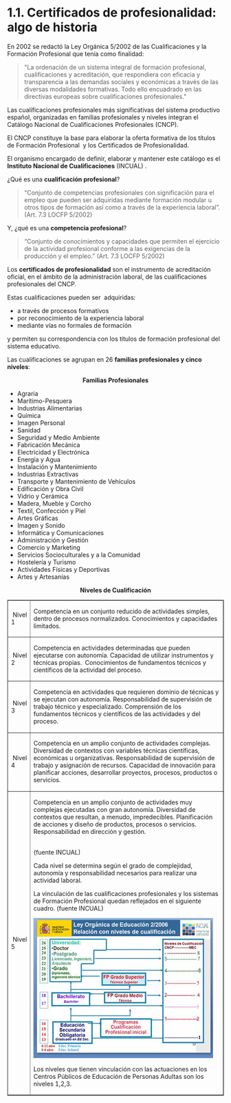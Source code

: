 
# 1.1. Certificados de profesionalidad: algo de historia

En 2002 se redactó la Ley Orgánica 5/2002 de las Cualificaciones y la Formación Profesional que tenía como finalidad:

>"La ordenación de un sistema integral de formación profesional, cualificaciones y acreditación, que respondiera con eficacia y transparencia a las demandas sociales y económicas a través de las diversas modalidades formativas. Todo ello encuadrado en las directivas europeas sobre cualificaciones profesionales."

Las cualificaciones profesionales más significativas del sistema productivo español, organizadas en familias profesionales y niveles integran el Catálogo Nacional de Cualificaciones Profesionales (CNCP).

El CNCP constituye la base para elaborar la oferta formativa de los títulos de Formación Profesional  y los Certificados de Profesionalidad.

El organismo encargado de definir, elaborar y mantener este catálogo es el **Instituto Nacional de Cualificaciones** (INCUAL) .

¿Qué es una **cualificación profesional**?

>“Conjunto de competencias profesionales con significación para el empleo que pueden ser adquiridas mediante formación modular u otros tipos de formación así como a través de la experiencia laboral”. (Art. 7.3 LOCFP 5/2002)

Y, ¿qué es una **competencia profesional**?

>“Conjunto de conocimientos y capacidades que permiten el ejercicio de la actividad profesional conforme a las exigencias de la producción y el empleo.” (Art. 7.3 LOCFP 5/2002)

Los **certificados de profesionalidad** son el instrumento de acreditación oficial, en el ámbito de la administración laboral, de las cualificaciones profesionales del CNCP.

Estas cualificaciones pueden ser  adquiridas:

- a través de procesos formativos
- por reconocimiento de la experiencia laboral  
- mediante vías no formales de formación

y permiten su correspondencia con los títulos de formación profesional del sistema educativo.

Las cualificaciones se agrupan en 26 **familias profesionales y cinco niveles**:
<table style="width: 100%;" border="1" cellspacing="0" cellpadding="0">

<p align="center"><strong>Familias Profesionales</strong></p>

<ul>
<li>Agraria</li>
<li>Marítimo-Pesquera</li>
<li>Industrias Alimentarias</li>
<li>Química</li>
<li>Imagen Personal</li>
<li>Sanidad</li>
<li>Seguridad y Medio Ambiente</li>
<li>Fabricación Mecánica</li>
<li>Electricidad y Electrónica</li>
<li>Energía y Agua</li>
<li>Instalación y Mantenimiento</li>
<li>Industrias Extractivas</li>
<li>Transporte y Mantenimiento de Vehículos</li>
<li>Edificación y Obra Civil</li>
<li>Vidrio y Cerámica</li>
<li>Madera, Mueble y Corcho</li>
<li>Textil, Confección y Piel</li>
<li>Artes Gráficas</li>
<li>Imagen y Sonido</li>
<li>Informática y Comunicaciones</li>
<li>Administración y Gestión</li>
<li>Comercio y Marketing</li>
<li>Servicios Socioculturales y a la Comunidad</li>
<li>Hostelería y Turismo</li>
<li>Actividades Físicas y Deportivas</li>
<li>Artes y Artesanías</li>
<tr>
<p align="center"><strong>Niveles de Cualificación</strong></p>
<tr>
<td width="10%">&nbsp;Nivel 1</td>
<td width="89%">
<p>Competencia en un conjunto reducido de actividades simples, dentro de procesos normalizados. Conocimientos y capacidades limitados.</p>
<tr>
<td width="10%">&nbsp;Nivel 2</td>
<td width="89%">
<p align="left">Competencia en actividades determinadas que pueden ejecutarse con autonomía. Capacidad de utilizar instrumentos y técnicas propias.&nbsp; Conocimientos de fundamentos técnicos y científicos de la actividad del proceso.</p>
<tr>
<td width="10%">&nbsp;Nivel 3</td>
<td width="89%">
<p>Competencia en actividades que requieren dominio de técnicas y se ejecutan con autonomía. Responsabilidad de supervisión de trabajo técnico y especializado. Comprensión de los fundamentos técnicos y científicos de las actividades y del proceso.</p>
<tr>
<td width="10%">&nbsp;Nivel 4</td>
<td width="89%">
<p>Competencia en un amplio conjunto de actividades complejas. Diversidad de contextos con variables técnicas científicas, económicas u organizativas. Responsabilidad de supervisión de trabajo y asignación de recursos. Capacidad de innovación para planificar acciones, desarrollar proyectos, procesos, productos o servicios.</p>
<tr>
<td width="10%">&nbsp;Nivel 5</td>
<td width="89%">
<p>Competencia en un amplio conjunto de actividades muy complejas ejecutadas con gran autonomía.&nbsp;Diversidad de contextos que resultan, a menudo, impredecibles.&nbsp;Planificación de acciones y diseño de productos, procesos o servicios. Responsabilidad en dirección y gestión.<br> &nbsp;</p>

(fuente INCUAL)

Cada nivel se determina según el grado de complejidad, autonomía y responsabilidad necesarios para realizar una  actividad laboral.

La vinculación de las cualificaciones profesionales y los sistemas de Formación Profesional quedan reflejados en el siguiente cuadro. (fuente INCUAL)

![](img/cuadro_INCUAL.jpg)

Los niveles que tienen vinculación con las actuaciones en los Centros Públicos de Educación de Personas Adultas son los niveles 1,2,3. 
